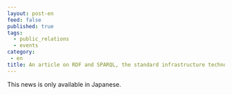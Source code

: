 ```yaml
---
layout: post-en
feed: false
published: true
tags:
  - public_relations
  - events
category:
 - en
title: An article on RDF and SPARQL, the standard infrastructure technology for the web of data, has been published in the "情報の科学と技術"
---
```

This news is only available in Japanese.
